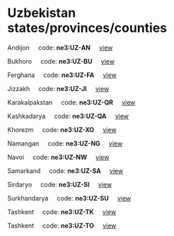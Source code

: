 # Uzbekistan states/provinces/counties
Andijon&nbsp;&nbsp;&nbsp;&nbsp;&nbsp;code: **ne3:UZ-AN**&nbsp;&nbsp;&nbsp;&nbsp;&nbsp;[view](../../export/geojson/medium/ne3/uz/an.geojson)&nbsp;&nbsp;&nbsp;&nbsp;&nbsp;


Bukhoro&nbsp;&nbsp;&nbsp;&nbsp;&nbsp;code: **ne3:UZ-BU**&nbsp;&nbsp;&nbsp;&nbsp;&nbsp;[view](../../export/geojson/medium/ne3/uz/bu.geojson)&nbsp;&nbsp;&nbsp;&nbsp;&nbsp;


Ferghana&nbsp;&nbsp;&nbsp;&nbsp;&nbsp;code: **ne3:UZ-FA**&nbsp;&nbsp;&nbsp;&nbsp;&nbsp;[view](../../export/geojson/medium/ne3/uz/fa.geojson)&nbsp;&nbsp;&nbsp;&nbsp;&nbsp;


Jizzakh&nbsp;&nbsp;&nbsp;&nbsp;&nbsp;code: **ne3:UZ-JI**&nbsp;&nbsp;&nbsp;&nbsp;&nbsp;[view](../../export/geojson/medium/ne3/uz/ji.geojson)&nbsp;&nbsp;&nbsp;&nbsp;&nbsp;


Karakalpakstan&nbsp;&nbsp;&nbsp;&nbsp;&nbsp;code: **ne3:UZ-QR**&nbsp;&nbsp;&nbsp;&nbsp;&nbsp;[view](../../export/geojson/medium/ne3/uz/qr.geojson)&nbsp;&nbsp;&nbsp;&nbsp;&nbsp;


Kashkadarya&nbsp;&nbsp;&nbsp;&nbsp;&nbsp;code: **ne3:UZ-QA**&nbsp;&nbsp;&nbsp;&nbsp;&nbsp;[view](../../export/geojson/medium/ne3/uz/qa.geojson)&nbsp;&nbsp;&nbsp;&nbsp;&nbsp;


Khorezm&nbsp;&nbsp;&nbsp;&nbsp;&nbsp;code: **ne3:UZ-XO**&nbsp;&nbsp;&nbsp;&nbsp;&nbsp;[view](../../export/geojson/medium/ne3/uz/xo.geojson)&nbsp;&nbsp;&nbsp;&nbsp;&nbsp;


Namangan&nbsp;&nbsp;&nbsp;&nbsp;&nbsp;code: **ne3:UZ-NG**&nbsp;&nbsp;&nbsp;&nbsp;&nbsp;[view](../../export/geojson/medium/ne3/uz/ng.geojson)&nbsp;&nbsp;&nbsp;&nbsp;&nbsp;


Navoi&nbsp;&nbsp;&nbsp;&nbsp;&nbsp;code: **ne3:UZ-NW**&nbsp;&nbsp;&nbsp;&nbsp;&nbsp;[view](../../export/geojson/medium/ne3/uz/nw.geojson)&nbsp;&nbsp;&nbsp;&nbsp;&nbsp;


Samarkand&nbsp;&nbsp;&nbsp;&nbsp;&nbsp;code: **ne3:UZ-SA**&nbsp;&nbsp;&nbsp;&nbsp;&nbsp;[view](../../export/geojson/medium/ne3/uz/sa.geojson)&nbsp;&nbsp;&nbsp;&nbsp;&nbsp;


Sirdaryo&nbsp;&nbsp;&nbsp;&nbsp;&nbsp;code: **ne3:UZ-SI**&nbsp;&nbsp;&nbsp;&nbsp;&nbsp;[view](../../export/geojson/medium/ne3/uz/si.geojson)&nbsp;&nbsp;&nbsp;&nbsp;&nbsp;


Surkhandarya&nbsp;&nbsp;&nbsp;&nbsp;&nbsp;code: **ne3:UZ-SU**&nbsp;&nbsp;&nbsp;&nbsp;&nbsp;[view](../../export/geojson/medium/ne3/uz/su.geojson)&nbsp;&nbsp;&nbsp;&nbsp;&nbsp;


Tashkent&nbsp;&nbsp;&nbsp;&nbsp;&nbsp;code: **ne3:UZ-TK**&nbsp;&nbsp;&nbsp;&nbsp;&nbsp;[view](../../export/geojson/medium/ne3/uz/tk.geojson)&nbsp;&nbsp;&nbsp;&nbsp;&nbsp;


Tashkent&nbsp;&nbsp;&nbsp;&nbsp;&nbsp;code: **ne3:UZ-TO**&nbsp;&nbsp;&nbsp;&nbsp;&nbsp;[view](../../export/geojson/medium/ne3/uz/to.geojson)&nbsp;&nbsp;&nbsp;&nbsp;&nbsp;

